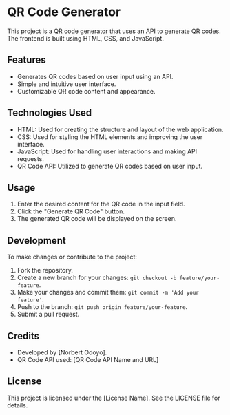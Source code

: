 # QR Code Generator

This project is a QR code generator that uses an API to generate QR codes. The frontend is built using HTML, CSS, and JavaScript.

## Features

- Generates QR codes based on user input using an API.
- Simple and intuitive user interface.
- Customizable QR code content and appearance.

## Technologies Used

- HTML: Used for creating the structure and layout of the web application.
- CSS: Used for styling the HTML elements and improving the user interface.
- JavaScript: Used for handling user interactions and making API requests.
- QR Code API: Utilized to generate QR codes based on user input.

## Usage

1. Enter the desired content for the QR code in the input field.
2. Click the "Generate QR Code" button.
3. The generated QR code will be displayed on the screen.

## Development

To make changes or contribute to the project:

1. Fork the repository.
2. Create a new branch for your changes: `git checkout -b feature/your-feature`.
3. Make your changes and commit them: `git commit -m 'Add your feature'`.
4. Push to the branch: `git push origin feature/your-feature`.
5. Submit a pull request.

## Credits

- Developed by [Norbert Odoyo].
- QR Code API used: [QR Code API Name and URL]

## License

This project is licensed under the [License Name]. See the LICENSE file for details.
